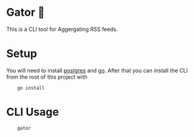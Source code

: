 # Gator 🐊
This is a CLI tool for Aggergating RSS feeds.

# Setup
You will need to install [postgres](https://www.postgresql.org/download/) and [go](https://go.dev/doc/install).
After that you can install the CLI from the root of this project with
```
    go install
```

# CLI Usage
```bash
    gator 
```